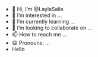 - 👋 Hi, I’m @LaylaSalie
- 👀 I’m interested in ...
- 🌱 I’m currently learning ...
- 💞️ I’m looking to collaborate on ...
- 📫 How to reach me ...
- 😄 Pronouns: ...
- Hello

<!---
LaylaSalie/LaylaSalie is a ✨ special ✨ repository because its `README.md` (this file) appears on your GitHub profile.
You can click the Preview link to take a look at your changes.
--->
